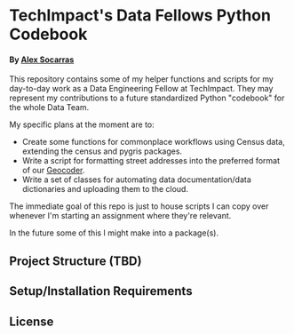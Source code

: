 # TechImpact's Data Fellows Python Codebook

#### By [Alex Socarras](https://alexsocarras.com)

This repository contains some of my helper functions and scripts for my day-to-day work as a Data Engineering Fellow at TechImpact. They may represent my contributions to a future standardized Python "codebook" for the whole Data Team.

My specific plans at the moment are to:

* Create some functions for commonplace workflows using Census data, extending the census and pygris packages.
* Write a script for formatting street addresses into the preferred format of our [Geocoder](https://github.com/de-data-lab/Geocoding-Package). 
* Write a set of classes for automating data documentation/data dictionaries and uploading them to the cloud.

The immediate goal of this repo is just to house scripts I can copy over whenever I'm starting an assignment where they're relevant. 

In the future some of this I might make into a package(s).

## Project Structure (TBD)

## Setup/Installation Requirements

## License

</br>